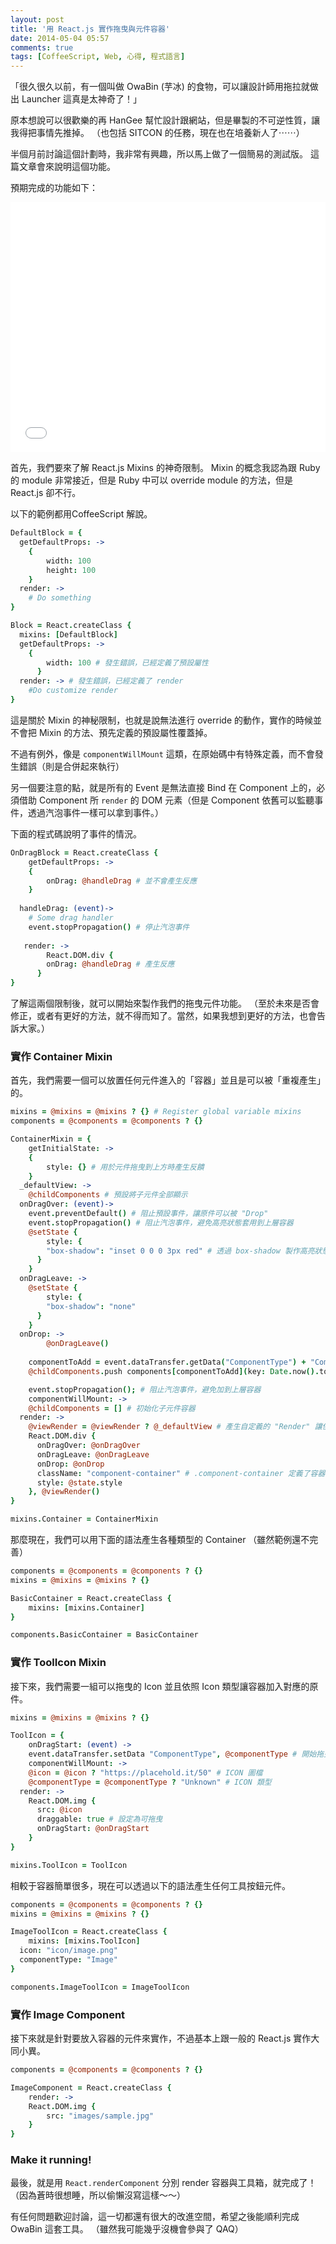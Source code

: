 ```yaml
---
layout: post
title: '用 React.js 實作拖曳與元件容器'
date: 2014-05-04 05:57
comments: true
tags: [CoffeeScript, Web, 心得, 程式語言]
---
```

「很久很久以前，有一個叫做 OwaBin (芋冰) 的食物，可以讓設計師用拖拉就做出 Launcher 這真是太神奇了！」

原本想說可以很歡樂的再 HanGee 幫忙設計跟網站，但是畢製的不可逆性質，讓我得把事情先推掉。
（也包括 SITCON 的任務，現在也在培養新人了⋯⋯）

半個月前討論這個計劃時，我非常有興趣，所以馬上做了一個簡易的測試版。
這篇文章會來說明這個功能。

預期完成的功能如下：
<iframe width="100%" height="400" src="//www.youtube.com/embed/Yn1MntrWTmo" frameborder="0" allowfullscreen></iframe>


<!-- more -->

首先，我們要來了解 React.js Mixins 的神奇限制。
Mixin 的概念我認為跟 Ruby 的 module 非常接近，但是 Ruby 中可以 override module 的方法，但是 React.js 卻不行。

以下的範例都用CoffeeScript 解說。

``` coffeescript
DefaultBlock = {
  getDefaultProps: ->
  	{
  		width: 100
    	height: 100
  	}
  render: ->
  	# Do something
}

Block = React.createClass {
  mixins: [DefaultBlock]
  getDefaultProps: ->
  	{
  		width: 100 # 發生錯誤，已經定義了預設屬性
	  }
  render: -> # 發生錯誤，已經定義了 render
  	#Do customize render
}
```

這是關於 Mixin 的神秘限制，也就是說無法進行 override 的動作，實作的時候並不會把 Mixin 的方法、預先定義的預設屬性覆蓋掉。

不過有例外，像是 `componentWillMount` 這類，在原始碼中有特殊定義，而不會發生錯誤（則是合併起來執行）

另一個要注意的點，就是所有的 Event 是無法直接 Bind 在 Component 上的，必須借助 Component 所 `render` 的 DOM 元素（但是 Component 依舊可以監聽事件，透過汽泡事件一樣可以拿到事件。）

下面的程式碼說明了事件的情況。
```coffeescript
OnDragBlock = React.createClass {
	getDefaultProps: ->
  	{
  		onDrag: @handleDrag # 並不會產生反應
  	}
    
  handleDrag: (event)->
  	# Some drag handler
    event.stopPropagation() # 停止汽泡事件
    
   render: ->
   		React.DOM.div {
      	onDrag: @handleDrag # 產生反應
      }
}
```

了解這兩個限制後，就可以開始來製作我們的拖曳元件功能。
（至於未來是否會修正，或者有更好的方法，就不得而知了。當然，如果我想到更好的方法，也會告訴大家。）

### 實作 Container Mixin

首先，我們需要一個可以放置任何元件進入的「容器」並且是可以被「重複產生」的。

```coffeescript mixins/container.coffee
mixins = @mixins = @mixins ? {} # Register global variable mixins
components = @components = @components ? {}

ContainerMixin = {
	getInitialState: ->
  	{
    	style: {} # 用於元件拖曳到上方時產生反饋
    }
  _defaultView: ->
  	@childComponents # 預設將子元件全部顯示
  onDragOver: (event)->
  	event.preventDefault() # 阻止預設事件，讓原件可以被 "Drop"
    event.stopPropagation() # 阻止汽泡事件，避免高亮狀態套用到上層容器
    @setState {
    	style: {
      	"box-shadow": "inset 0 0 0 3px red" # 透過 box-shadow 製作高亮狀態
      }
    }
  onDragLeave: ->
  	@setState {
    	style: {
      	"box-shadow": "none"
      }
    }
  onDrop: ->
		@onDragLeave()
    
    componentToAdd = event.dataTransfer.getData("ComponentType") + "Component" # 取得元件
    @childComponents.push components[componentToAdd](key: Date.now().toString(32)) # 產生元件

    event.stopPropagation(); # 阻止汽泡事件，避免加到上層容器
	componentWillMount: ->
  	@childComponents = [] # 初始化子元件容器
  render: ->
  	@viewRender = @viewRender ? @_defaultView # 產生自定義的 "Render" 讓使用者仍可以改變 Render 方式
    React.DOM.div {
      onDragOver: @onDragOver
      onDragLeave: @onDragLeave
      onDrop: @onDrop
      className: "component-container" # .component-container 定義了容器為 min-width: 100% 與 min-height: 100%
      style: @state.style
    }, @viewRender()
}

mixins.Container = ContainerMixin
```

那麼現在，我們可以用下面的語法產生各種類型的 Container （雖然範例還不完善）

```coffeescript components/basic_container.coffee
components = @components = @components ? {}
mixins = @mixins = @mixins ? {}

BasicContainer = React.createClass {
	mixins: [mixins.Container]
}

components.BasicContainer = BasicContainer
```

### 實作 ToolIcon Mixin

接下來，我們需要一組可以拖曳的 Icon 並且依照 Icon 類型讓容器加入對應的原件。

```coffeescript mixins/tool_icon.coffee
mixins = @mixins = @mixins ? {}

ToolIcon = {
	onDragStart: (event) ->
  	event.dataTransfer.setData "ComponentType", @componentType # 開始拖曳時儲存目前拖曳的元件類型
	componentWillMount: ->
  	@icon = @icon ? "https://placehold.it/50" # ICON 圖檔
    @componentType = @componentType ? "Unknown" # ICON 類型
  render: ->
  	React.DOM.img {
      src: @icon
      draggable: true # 設定為可拖曳
      onDragStart: @onDragStart
    }
}

mixins.ToolIcon = ToolIcon

```

相較于容器簡單很多，現在可以透過以下的語法產生任何工具按鈕元件。

```coffeescript components/tools/image.coffee
components = @components = @components ? {}
mixins = @mixins = @mixins ? {}

ImageToolIcon = React.createClass {
	mixins: [mixins.ToolIcon]
  icon: "icon/image.png"
  componentType: "Image"
}

components.ImageToolIcon = ImageToolIcon
```

### 實作 Image Component

接下來就是針對要放入容器的元件來實作，不過基本上跟一般的 React.js 實作大同小異。

```coffeescript components/image_components.coffee
components = @components = @components ? {}

ImageComponent = React.createClass {
	render: ->
  	React.DOM.img {
    	src: "images/sample.jpg"
    }
}
```

### Make it running!

最後，就是用 `React.renderComponent` 分別 render 容器與工具箱，就完成了！
（因為蒼時很想睡，所以偷懶沒寫這樣～～）

有任何問題歡迎討論，這一切都還有很大的改進空間，希望之後能順利完成 OwaBin 這套工具。
（雖然我可能幾乎沒機會參與了 QAQ）
